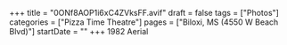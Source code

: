 +++
title = "0ONf8AOP1i6xC4ZVksFF.avif"
draft = false
tags = ["Photos"]
categories = ["Pizza Time Theatre"]
pages = ["Biloxi, MS (4550 W Beach Blvd)"]
startDate = ""
+++
1982 Aerial
